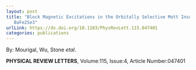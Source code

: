 ```yaml
---
layout: post
title: "Block Magnetic Excitations in the Orbitally Selective Mott Insulator
   BaFe2Se3"
urlLink: https://dx.doi.org/10.1103/PhysRevLett.115.047401
categories: publications
---
```

By: Mourigal, Wu, Stone *etal*.

**PHYSICAL REVIEW LETTERS**, Volume:115, Issue:4, Article Number:047401

